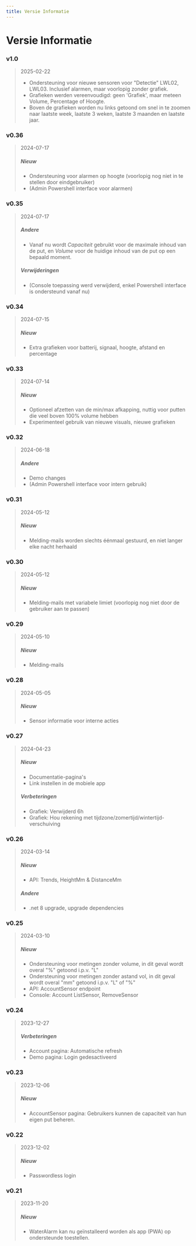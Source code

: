```yaml
---
title: Versie Informatie
---
```


# Versie Informatie

<!--
### vNext

> yyyy-mm-dd
>
> ##### Nieuw
> *
> *
>
> ##### Verbeteringen
> *
> *
>
> ##### Andere
> *
> *
-->

### v1.0
> 2025-02-22
> * Ondersteuning voor nieuwe sensoren voor "Detectie" LWL02, LWL03.  Inclusief alarmen, maar voorlopig zonder grafiek.
> * Grafieken werden vereenvoudigd: geen 'Grafiek', maar meteen Volume, Percentage of Hoogte. 
> * Boven de grafieken worden nu links getoond om snel in te zoomen naar laatste week, laatste 3 weken, laatste 3 maanden en laatste jaar.

### v0.36
> 2024-07-17
> ##### Nieuw
> * Ondersteuning voor alarmen op hoogte (voorlopig nog niet in te stellen door eindgebruiker)
> * (Admin Powershell interface voor alarmen)

### v0.35
> 2024-07-17
> ##### Andere
> * Vanaf nu wordt *Capaciteit* gebruikt voor de maximale inhoud van de put, en *Volume* voor de huidige inhoud van de put op een bepaald moment. 
> ##### Verwijderingen
> * (Console toepassing werd verwijderd, enkel Powershell interface is ondersteund vanaf nu)

### v0.34
> 2024-07-15
> ##### Nieuw
> * Extra grafieken voor batterij, signaal, hoogte, afstand en percentage

### v0.33
> 2024-07-14
> ##### Nieuw
> * Optioneel afzetten van de min/max afkapping, nuttig voor putten die veel boven 100% volume hebben
> * Experimenteel gebruik van nieuwe visuals, nieuwe grafieken

### v0.32
> 2024-06-18
> ##### Andere
> * Demo changes
> * (Admin Powershell interface voor intern gebruik)

### v0.31
> 2024-05-12
> ##### Nieuw
> * Melding-mails worden slechts éénmaal gestuurd, en niet langer elke nacht herhaald

### v0.30
> 2024-05-12
> ##### Nieuw
> * Melding-mails met variabele limiet (voorlopig nog niet door de gebruiker aan te passen)

### v0.29
> 2024-05-10
> ##### Nieuw
> * Melding-mails

### v0.28
> 2024-05-05
> ##### Nieuw
> * Sensor informatie voor interne acties

### v0.27
> 2024-04-23
> ##### Nieuw
> * Documentatie-pagina's
> * Link instellen in de mobiele app
> ##### Verbeteringen
> * Grafiek: Verwijderd 6h
> * Grafiek: Hou rekening met tijdzone/zomertijd/wintertijd-verschuiving

### v0.26
> 2024-03-14
> ##### Nieuw
> * API: Trends, HeightMm & DistanceMm
> ##### Andere
> * .net 8 upgrade, upgrade dependencies

### v0.25
> 2024-03-10
> ##### Nieuw
> * Ondersteuning voor metingen zonder volume, in dit geval wordt overal "%"
>   getoond i.p.v. "L"
> * Ondersteuning voor metingen zonder astand vol, in dit geval wordt overal "mm"
>   getoond i.p.v. "L" of "%"
> * API: AccountSensor endpoint
> * Console: Account ListSensor, RemoveSensor

### v0.24
> 2023-12-27
> ##### Verbeteringen
> * Account pagina: Automatische refresh
> * Demo pagina: Login gedesactiveerd

### v0.23
> 2023-12-06
> ##### Nieuw
> * AccountSensor pagina: Gebruikers kunnen de capaciteit van hun eigen put beheren.

### v0.22
> 2023-12-02
> ##### Nieuw
> * Passwordless login

### v0.21
> 2023-11-20
> ##### Nieuw
> * WaterAlarm kan nu geïnstalleerd worden als app (PWA) op ondersteunde toestellen. 
